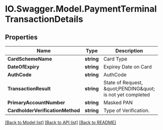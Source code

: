# IO.Swagger.Model.PaymentTerminalTransactionDetails
## Properties

Name | Type | Description | Notes
------------ | ------------- | ------------- | -------------
**CardSchemeName** | **string** | Card Type | [optional] 
**DateOfExpiry** | **string** | Expirey Date on Card | [optional] 
**AuthCode** | **string** | AuthCode | [optional] 
**TransactionResult** | **string** | State of Request, \&quot;PENDING\&quot; is not yet completed | [optional] 
**PrimaryAccountNumber** | **string** | Masked PAN | [optional] 
**CardholderVerificationMethod** | **string** | Type of Verification. | [optional] 

[[Back to Model list]](../README.md#documentation-for-models) [[Back to API list]](../README.md#documentation-for-api-endpoints) [[Back to README]](../README.md)

